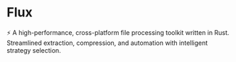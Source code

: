 # Flux
⚡ A high-performance, cross-platform file processing toolkit written in Rust. Streamlined extraction, compression, and automation with intelligent strategy selection.
